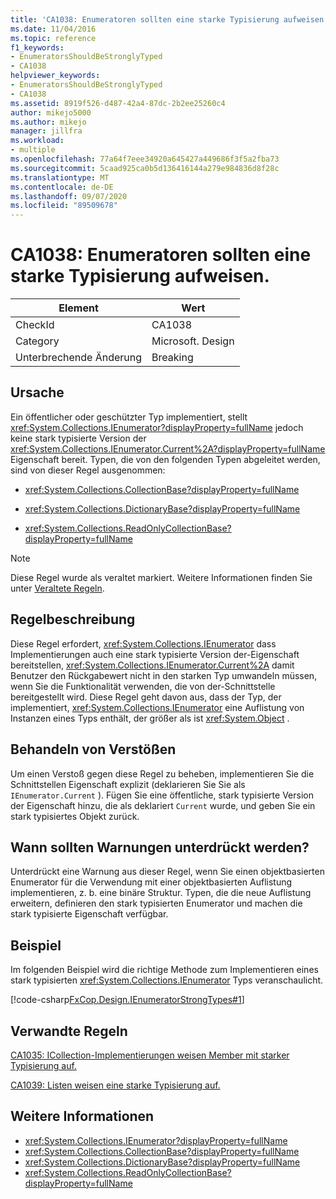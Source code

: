 ```yaml
---
title: 'CA1038: Enumeratoren sollten eine starke Typisierung aufweisen.'
ms.date: 11/04/2016
ms.topic: reference
f1_keywords:
- EnumeratorsShouldBeStronglyTyped
- CA1038
helpviewer_keywords:
- EnumeratorsShouldBeStronglyTyped
- CA1038
ms.assetid: 8919f526-d487-42a4-87dc-2b2ee25260c4
author: mikejo5000
ms.author: mikejo
manager: jillfra
ms.workload:
- multiple
ms.openlocfilehash: 77a64f7eee34920a645427a449686f3f5a2fba73
ms.sourcegitcommit: 5caad925ca0b5d136416144a279e984836d8f28c
ms.translationtype: MT
ms.contentlocale: de-DE
ms.lasthandoff: 09/07/2020
ms.locfileid: "89509678"
---
```

# <a name="ca1038-enumerators-should-be-strongly-typed"></a>CA1038: Enumeratoren sollten eine starke Typisierung aufweisen.

|Element|Wert|
|-|-|
|CheckId|CA1038|
|Category|Microsoft. Design|
|Unterbrechende Änderung|Breaking|

## <a name="cause"></a>Ursache
Ein öffentlicher oder geschützter Typ implementiert, stellt <xref:System.Collections.IEnumerator?displayProperty=fullName> jedoch keine stark typisierte Version der <xref:System.Collections.IEnumerator.Current%2A?displayProperty=fullName> Eigenschaft bereit. Typen, die von den folgenden Typen abgeleitet werden, sind von dieser Regel ausgenommen:

- <xref:System.Collections.CollectionBase?displayProperty=fullName>

- <xref:System.Collections.DictionaryBase?displayProperty=fullName>

- <xref:System.Collections.ReadOnlyCollectionBase?displayProperty=fullName>

> [!NOTE]
> Diese Regel wurde als veraltet markiert. Weitere Informationen finden Sie unter [Veraltete Regeln](fxcop-unported-deprecated-rules.md).

## <a name="rule-description"></a>Regelbeschreibung
Diese Regel erfordert, <xref:System.Collections.IEnumerator> dass Implementierungen auch eine stark typisierte Version der-Eigenschaft bereitstellen, <xref:System.Collections.IEnumerator.Current%2A> damit Benutzer den Rückgabewert nicht in den starken Typ umwandeln müssen, wenn Sie die Funktionalität verwenden, die von der-Schnittstelle bereitgestellt wird. Diese Regel geht davon aus, dass der Typ, der implementiert, <xref:System.Collections.IEnumerator> eine Auflistung von Instanzen eines Typs enthält, der größer als ist <xref:System.Object> .

## <a name="how-to-fix-violations"></a>Behandeln von Verstößen
Um einen Verstoß gegen diese Regel zu beheben, implementieren Sie die Schnittstellen Eigenschaft explizit (deklarieren Sie Sie als `IEnumerator.Current` ). Fügen Sie eine öffentliche, stark typisierte Version der Eigenschaft hinzu, die als deklariert `Current` wurde, und geben Sie ein stark typisiertes Objekt zurück.

## <a name="when-to-suppress-warnings"></a>Wann sollten Warnungen unterdrückt werden?
Unterdrückt eine Warnung aus dieser Regel, wenn Sie einen objektbasierten Enumerator für die Verwendung mit einer objektbasierten Auflistung implementieren, z. b. eine binäre Struktur. Typen, die die neue Auflistung erweitern, definieren den stark typisierten Enumerator und machen die stark typisierte Eigenschaft verfügbar.

## <a name="example"></a>Beispiel
Im folgenden Beispiel wird die richtige Methode zum Implementieren eines stark typisierten <xref:System.Collections.IEnumerator> Typs veranschaulicht.

[!code-csharp[FxCop.Design.IEnumeratorStrongTypes#1](../code-quality/codesnippet/CSharp/ca1038-enumerators-should-be-strongly-typed_1.cs)]

## <a name="related-rules"></a>Verwandte Regeln
[CA1035: ICollection-Implementierungen weisen Member mit starker Typisierung auf.](../code-quality/ca1035.md)

[CA1039: Listen weisen eine starke Typisierung auf.](../code-quality/ca1039.md)

## <a name="see-also"></a>Weitere Informationen

- <xref:System.Collections.IEnumerator?displayProperty=fullName>
- <xref:System.Collections.CollectionBase?displayProperty=fullName>
- <xref:System.Collections.DictionaryBase?displayProperty=fullName>
- <xref:System.Collections.ReadOnlyCollectionBase?displayProperty=fullName>
